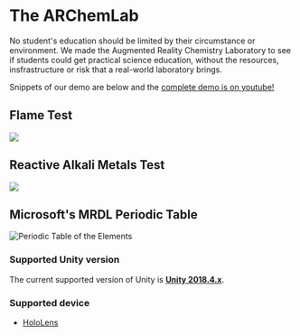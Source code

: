# The ARChemLab
No student's education should be limited by their circumstance or environment.
We made the Augmented Reality Chemistry Laboratory to see if students could get practical science education, without the resources, insfrastructure or risk that a real-world laboratory brings.

Snippets of our demo are below and the [complete demo is on youtube!](http://www.youtube.com/watch?v=VeYEj6O6RxI "ARChemLab")

## Flame Test
![](Gifs/FlameTestBarium.gif)

## Reactive Alkali Metals Test
![](Gifs/ReactiveAlkMetalsSodium.gif)

## Microsoft's MRDL Periodic Table
<img src="https://github.com/Microsoft/MRDesignLabs_Unity_PeriodicTable/blob/master/External/ReadMeImages/PeriodicTable_Hero.jpg" alt="Periodic Table of the Elements">

### Supported Unity version
The current supported version of Unity is [**Unity 2018.4.x**](https://unity3d.com/unity/qa/lts-releases?version=2018.4). 

### Supported device
- [HoloLens](https://www.hololens.com)
